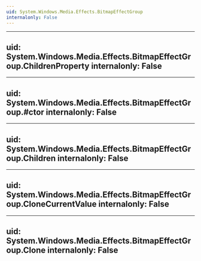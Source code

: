 ```yaml
---
uid: System.Windows.Media.Effects.BitmapEffectGroup
internalonly: False
---
```


---
uid: System.Windows.Media.Effects.BitmapEffectGroup.ChildrenProperty
internalonly: False
---

---
uid: System.Windows.Media.Effects.BitmapEffectGroup.#ctor
internalonly: False
---

---
uid: System.Windows.Media.Effects.BitmapEffectGroup.Children
internalonly: False
---

---
uid: System.Windows.Media.Effects.BitmapEffectGroup.CloneCurrentValue
internalonly: False
---

---
uid: System.Windows.Media.Effects.BitmapEffectGroup.Clone
internalonly: False
---

